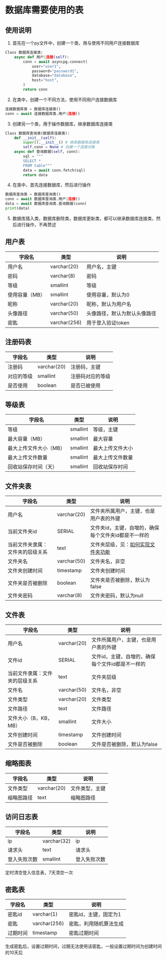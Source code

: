 # 数据库需要使用的表

## 使用说明

1. 首先在一个py文件中，创建一个类，用与使用不同用户连接数据库
```python
Class 数据库连接类:
    async def 用户1连接(self):
        conn = await asyncpg.connect(
            user="user1",
            password="password1",
            database="database",
            host="host",
        )
        return conn
```
2. 在类中，创建一个不同方法，使用不同用户连接数据库
```python
连接数据库类 = 数据库连接类()
conn = await 连接数据库类.用户1连接()
```
3. 创建另一个类，用于操作数据库，继承数据库连接类
```python
Class 数据库查询类(数据库连接类):
    def __init__(self):
        super().__init__() # 继承数据库连接类
        self.conn = None # 创建一个连接对象
    async def 查询数据(self, conn):
        sql = """
        SELECT *
        FROM table"""
        data = await conn.fetch(sql)
        return data
```
4. 在类中，首先连接数据库，然后进行操作
```python
数据库查询类 = 数据库查询类()
conn = await 数据库查询类.用户1连接()
data = await 数据库查询类.查询数据(conn)
print(data)
```
5. 数据库插入类，数据库删除类，数据库更新类，都可以继承数据库连接类，然后进行操作，不再赘述

## 用户表

| 字段名 | 类型 | 说明 |
| --- | --- | --- |
| 用户名 | varchar(20) | 用户名，主键 |
| 密码 | varchar(8) | 密码 |
| 等级 | smallint | 等级 |
| 使用容量（MB） | smallint | 使用容量，默认为0 |
| 昵称 | varchar(20) | 昵称，默认为用户名 |
| 头像路径 | varchar(50) | 头像路径，默认为默认头像路径 |
| 密匙 | varchar(256) | 用于登入验证token |

## 注册码表

| 字段名 | 类型 | 说明 |
| --- | --- | --- |
| 注册码 | varchar(20) | 注册码，主键 |
| 对应的等级 | smallint | 注册码对应的等级 |
| 是否使用 | boolean | 是否已被使用 |

## 等级表

| 字段名 | 类型 | 说明 |
| --- | --- | --- |
| 等级 | smallint | 等级，主键 |
| 最大容量（MB） | smallint | 最大容量 | 
| 最大上传文件大小（MB） | smallint | 最大上传文件大小 |
| 最大上传文件数量 | smallint | 最大上传文件数量 |
| 回收站保存时间（天） | smallint | 回收站保存时间 |

## 文件夹表

| 字段名 | 类型 | 说明 |
| --- | --- | --- |
| 用户名 | varchar(20) | 文件夹所属用户，主键，也是用户表的外键 |
| 当前文件夹id | SERIAL | 文件夹id，主键，自增的，确保每个文件夹id都是不一样的 |
| 当前文件夹隶属：文件夹的层级关系 | text | 文件夹层级，见：[如何实现文件夹功能](如何实现文件夹功能) | 
| 文件夹名 | varchar(50) | 文件夹名，非空 |
| 文件夹创建时间 | timestamp | 文件夹创建时间 |
| 文件夹是否被删除 | boolean | 文件夹是否被删除，默认为false |
| 文件夹密码 | varchar(8) | 文件夹密码，默认为null |

## 文件表

| 字段名 | 类型 | 说明 |
| --- | --- | --- |
| 用户名 | varchar(20) | 文件所属用户，主键，也是用户表的外键 |
| 文件id | SERIAL | 文件id，主键，自增的，确保每个文件id都是不一样的 |
| 当前文件隶属：文件夹的层级关系 | text | 文件夹层级 |
| 文件名 | varchar(50) | 文件名，非空 |
| 文件类型 | varchar(20) | 文件类型 |
| 文件路径 | text | 文件路径 |
| 文件大小（B，KB，MB） | smallint | 文件大小 |
| 文件创建时间 | timestamp | 文件创建时间 |
| 文件是否被删除 | boolean | 文件是否被删除，默认为false |

## 缩略图表

| 字段名 | 类型 | 说明 |
| --- | --- | --- |
| 文件类型 | varchar(20) | 文件类型，主键 |
| 缩略图路径 | text | 缩略图路径 |

## 访问日志表

| 字段名 | 类型 | 说明 |
| --- | --- | --- |
| ip | varchar(32) | ip |
| 请求头 | text | 请求头 |
| 登入失败次数 | smallint | 登入失败次数 |

定时清空登入信息表，7天清空一次

## 密匙表

| 字段名 | 类型 | 说明 |
| --- | --- | --- |
| 密匙id | varchar(1) | 密匙id，主键，固定为1 |
| 密匙 | varchar(256) | 密匙，利用随机算法生成 |
| 过期时间 | timestamp | 密匙过期时间 |

生成密匙后，设置过期时间，过期无法使用该密匙，一般设置过期时间为创建时间的10天后
